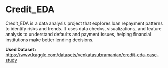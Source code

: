 # Credit_EDA
Credit_EDA is a data analysis project that explores loan repayment patterns to identify risks and trends. It uses data checks, visualizations, and feature analysis to understand defaults and payment issues, helping financial institutions make better lending decisions.

**Used Dataset:** https://www.kaggle.com/datasets/venkatasubramanian/credit-eda-case-study
